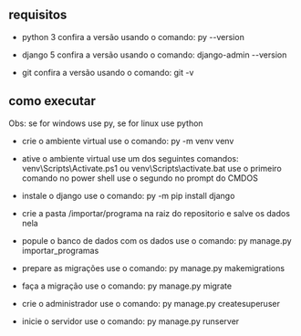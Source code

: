 ## requisitos

* python 3
confira a versão usando o comando: py --version

* django 5
confira a versão usando o comando: django-admin --version

* git
confira a versão usando o comando: git -v

## como executar

Obs: se for windows use py, se for linux use python

* crie o ambiente virtual
use o comando: py -m venv venv

* ative o ambiente virtual
use um dos seguintes comandos: venv\Scripts\Activate.ps1 ou venv\Scripts\activate.bat
use o primeiro comando no power shell
use o segundo no prompt do CMDOS

* instale o django
use o comando: py -m pip install django

* crie a pasta /importar/programa na raiz do repositorio e salve os dados nela

* popule o banco de dados com os dados
use o comando: py manage.py importar_programas

* prepare as migrações
use o comando: py manage.py makemigrations

* faça a migração
use o comando: py manage.py migrate

* crie o administrador
use o comando: py manage.py createsuperuser

* inicie o servidor
use o comando: py manage.py runserver



